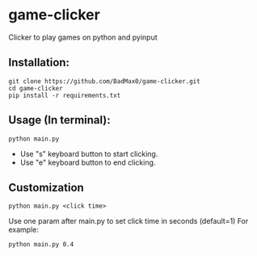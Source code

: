 # game-clicker
Clicker to play games on python and pyinput

Installation:
-------------

```
git clone https://github.com/BadMax0/game-clicker.git
cd game-clicker
pip install -r requirements.txt
```

Usage (In terminal):
------

```
python main.py
```
* Use "s" keyboard button to start clicking.
* Use "e" keyboard button to end clicking.

Customization
-------------

```
python main.py <click time>
```
Use one param after main.py to set click time in seconds (default=1)
For example:
```
python main.py 0.4
```
